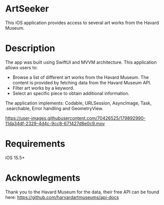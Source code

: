# ArtSeeker
This iOS application provides access to several art works from the Havard Museum.

# Description
The app was built using SwiftUI and MVVM architecture. This application allows users to:
  - Browse a list of different art works from the Havard Museum. The content is provided by fetching data from the Havard Museum API.
  - Filter art works by a keyword.
  - Select an specific piece to obtain additional information.

The application implements: Codable, URLSession, AsyncImage, Task, .searchable, Error handling and GeometryView.


https://user-images.githubusercontent.com/70426525/179892990-11da34df-2329-4d4c-9cc8-671427d8e0c9.mov


# Requirements
iOS 15.5+

# Acknowlegments 
Thank you to the Havard Museum for the data, their free API can be found here: https://github.com/harvardartmuseums/api-docs
